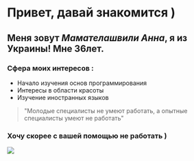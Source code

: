# Привет, давай знакомится )
## Меня зовут ___Мамателашвили Анна___, я из Украины! Мне 36лет.

### Сфера моих интересов :
 * Начало изучения основ программирования
 * Интересы в области красоты
 * Изучение иностранных языков

 >"Молодые специалисты не умеют работать, а опытные специалисты умеют не работать"
 ### Хочу скорее с вашей помощью не работать )
 
 <image src="https://media.giphy.com/media/M9gbBd9nbDrOTu1Mqx/giphy.gif"/>
 

